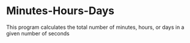 # Minutes-Hours-Days
This program calculates the total number of minutes, hours, or days in a given number of seconds
